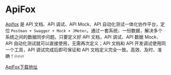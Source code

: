 # ApiFox
[Apifox](https://www.apifox.cn/) 是 API 文档、API 调试、API Mock、API 自动化测试一体化协作平台，定位 `Postman + Swagger + Mock + JMeter`。通过一套系统、一份数据，解决多个系统之间的数据同步问题。只要定义好 API 文档，API 调试、API 数据 Mock、API 自动化测试就可以直接使用，无需再次定义；API 文档和 API 开发调试使用同一个工具，API 调试完成后即可保证和 API 文档定义完全一致。高效、及时、准确！🔥🔥🔥

[ApiFox下载地址](https://www.apifox.cn/)

